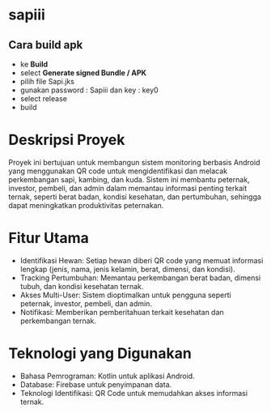 # sapiii

## Cara build apk
- ke **Build**
- select **Generate signed Bundle / APK**
- pilih file Sapi.jks
- gunakan password : Sapiii dan key : key0
- select release
- build

# Deskripsi Proyek

Proyek ini bertujuan untuk membangun sistem monitoring berbasis Android yang menggunakan QR code untuk mengidentifikasi dan melacak perkembangan sapi, kambing, dan kuda. Sistem ini membantu peternak, investor, pembeli, dan admin dalam memantau informasi penting terkait ternak, seperti berat badan, kondisi kesehatan, dan pertumbuhan, sehingga dapat meningkatkan produktivitas peternakan.

# Fitur Utama

- Identifikasi Hewan: Setiap hewan diberi QR code yang memuat informasi lengkap (jenis, nama, jenis kelamin, berat, dimensi, dan kondisi).
- Tracking Pertumbuhan: Memantau perkembangan berat badan, dimensi tubuh, dan kondisi kesehatan ternak.
- Akses Multi-User: Sistem dioptimalkan untuk pengguna seperti peternak, investor, pembeli, dan admin.
- Notifikasi: Memberikan pemberitahuan terkait kesehatan dan perkembangan ternak.

# Teknologi yang Digunakan

- Bahasa Pemrograman: Kotlin untuk aplikasi Android.
- Database: Firebase untuk penyimpanan data.
- Teknologi Identifikasi: QR Code untuk memudahkan akses informasi ternak.
